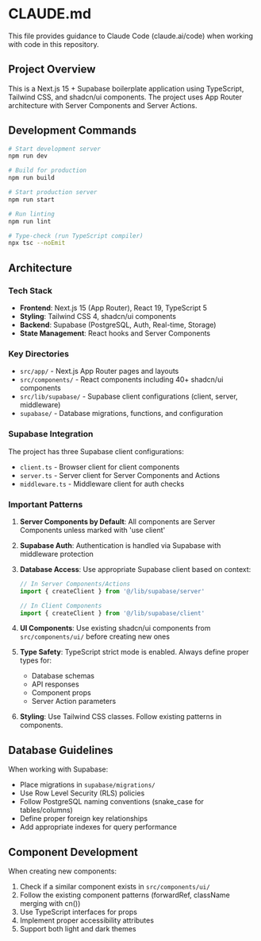 # CLAUDE.md

This file provides guidance to Claude Code (claude.ai/code) when working with code in this repository.

## Project Overview

This is a Next.js 15 + Supabase boilerplate application using TypeScript, Tailwind CSS, and shadcn/ui components. The project uses App Router architecture with Server Components and Server Actions.

## Development Commands

```bash
# Start development server
npm run dev

# Build for production
npm run build

# Start production server
npm run start

# Run linting
npm run lint

# Type-check (run TypeScript compiler)
npx tsc --noEmit
```

## Architecture

### Tech Stack
- **Frontend**: Next.js 15 (App Router), React 19, TypeScript 5
- **Styling**: Tailwind CSS 4, shadcn/ui components
- **Backend**: Supabase (PostgreSQL, Auth, Real-time, Storage)
- **State Management**: React hooks and Server Components

### Key Directories
- `src/app/` - Next.js App Router pages and layouts
- `src/components/` - React components including 40+ shadcn/ui components
- `src/lib/supabase/` - Supabase client configurations (client, server, middleware)
- `supabase/` - Database migrations, functions, and configuration

### Supabase Integration
The project has three Supabase client configurations:
- `client.ts` - Browser client for client components
- `server.ts` - Server client for Server Components and Actions
- `middleware.ts` - Middleware client for auth checks

### Important Patterns

1. **Server Components by Default**: All components are Server Components unless marked with 'use client'

2. **Supabase Auth**: Authentication is handled via Supabase with middleware protection

3. **Database Access**: Use appropriate Supabase client based on context:
   ```typescript
   // In Server Components/Actions
   import { createClient } from '@/lib/supabase/server'
   
   // In Client Components
   import { createClient } from '@/lib/supabase/client'
   ```

4. **UI Components**: Use existing shadcn/ui components from `src/components/ui/` before creating new ones

5. **Type Safety**: TypeScript strict mode is enabled. Always define proper types for:
   - Database schemas
   - API responses
   - Component props
   - Server Action parameters

6. **Styling**: Use Tailwind CSS classes. Follow existing patterns in components.

## Database Guidelines

When working with Supabase:
- Place migrations in `supabase/migrations/`
- Use Row Level Security (RLS) policies
- Follow PostgreSQL naming conventions (snake_case for tables/columns)
- Define proper foreign key relationships
- Add appropriate indexes for query performance

## Component Development

When creating new components:
1. Check if a similar component exists in `src/components/ui/`
2. Follow the existing component patterns (forwardRef, className merging with cn())
3. Use TypeScript interfaces for props
4. Implement proper accessibility attributes
5. Support both light and dark themes